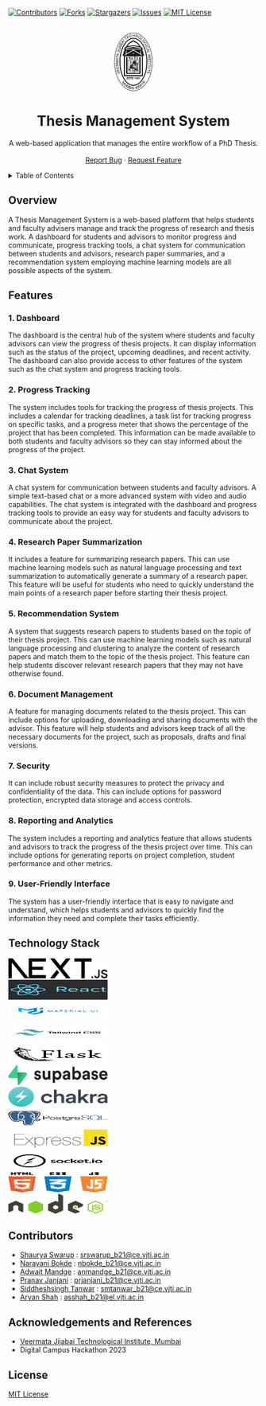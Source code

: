 <a name="readme-top"></a>

[![Contributors][contributors-shield]][contributors-url]
[![Forks][forks-shield]][forks-url]
[![Stargazers][stars-shield]][stars-url]
[![Issues][issues-shield]][issues-url]
[![MIT License][license-shield]][license-url]

<!-- VJTI LOGO -->
<br />
<div align="center">
  <a href="https://github.com/ars-21/Thesis_Management_System">
    <img src="/assets/vjti_logo.jpeg" alt="Logo" width="120" height="120">
  </a>

<h1 align="center">Thesis Management System</h1>

  <p align="center">
    A web-based application that manages the entire workflow of a PhD Thesis.
    <br />
    <br />
     <a href="https://github.com/ars-21/Thesis_Management_System/issues">Report Bug</a>
    ·
    <a href="https://github.com/ars-21/Thesis_Management_System/issues">Request Feature</a>
  </p>
</div>



<!-- TABLE OF CONTENTS -->
<details>
  <summary>Table of Contents</summary>
  <ol>
    <li>
      <a href="#about-the-project">About The Project</a>
      <ul>
        <li><a href="#built-with">Built With</a></li>
      </ul>
    </li>
    <li>
      <a href="#getting-started">Getting Started</a>
      <ul>
        <li><a href="#prerequisites">Prerequisites</a></li>
        <li><a href="#installation">Installation</a></li>
      </ul>
    </li>
    <li><a href="#usage">Usage</a></li>
    <li><a href="#roadmap">Roadmap</a></li>
    <li><a href="#contributing">Contributing</a></li>
    <li><a href="#license">License</a></li>
    <li><a href="#contact">Contact</a></li>
    <li><a href="#acknowledgments">Acknowledgments</a></li>
  </ol>
</details>


## Overview
A Thesis Management System is a web-based platform that helps students and faculty advisers manage and track the progress of research and thesis work. A dashboard for students and advisors to monitor progress and communicate, progress tracking tools, a chat system for communication between students and advisors, research paper summaries, and a recommendation system employing machine learning models are all possible aspects of the system.


## Features

### 1. Dashboard

The dashboard is the central hub of the system where students and faculty advisors can view the progress of thesis projects. It can display information such as the status of the project, upcoming deadlines, and recent activity. The dashboard can also provide access to other features of the system such as the chat system and progress tracking tools.

### 2. Progress Tracking

The system includes tools for tracking the progress of thesis projects. This includes a calendar for tracking deadlines, a task list for tracking progress on specific tasks, and a progress meter that shows the percentage of the project that has been completed. This information can be made available to both students and faculty advisors so they can stay informed about the progress of the project.

### 3. Chat System

A chat system for communication between students and faculty advisors. A simple text-based chat or a more advanced system with video and audio capabilities. The chat system is integrated with the dashboard and progress tracking tools to provide an easy way for students and faculty advisors to communicate about the project.

### 4. Research Paper Summarization

It includes a feature for summarizing research papers. This can use machine learning models such as natural language processing and text summarization to automatically generate a summary of a research paper. This feature will be useful for students who need to quickly understand the main points of a research paper before starting their thesis project.

### 5. Recommendation System 

A system that suggests research papers to students based on the topic of their thesis project. This can use machine learning models such as natural language processing and clustering to analyze the content of research papers and match them to the topic of the thesis project. This feature can help students discover relevant research papers that they may not have otherwise found.

### 6. Document Management

A feature for managing documents related to the thesis project. This can include options for uploading, downloading and sharing documents with the advisor. This feature will help students and advisors keep track of all the necessary documents for the project, such as proposals, drafts and final versions.


### 7. Security

It can include robust security measures to protect the privacy and confidentiality of the data. This can include options for password protection, encrypted data storage and access controls.

### 8. Reporting and Analytics

The system includes a reporting and analytics feature that allows students and advisors to track the progress of the thesis project over time. This can include options for generating reports on project completion, student performance and other metrics.


### 9. User-Friendly Interface

The system has a user-friendly interface that is easy to navigate and understand, which helps students and advisors to quickly find the information they need and complete their tasks efficiently.


## Technology Stack

<div align="left">
  <a href="https://github.com/ars-21/Thesis_Management_System">
    <img src="/assets/nextjs.png" alt="Logo" width="200" height="40">
  </a>
<div>

<div align="left">
  <a href="https://github.com/ars-21/Thesis_Management_System">
    <img src="/assets/react.png" alt="Logo" width="200" height="40">
  </a>
<div>

<div align="left">
  <a href="https://github.com/ars-21/Thesis_Management_System">
    <img src="/assets/materialui.png" alt="Logo" width="200" height="40">
  </a>
<div>

<div align="left">
  <a href="https://github.com/ars-21/Thesis_Management_System">
    <img src="/assets/tailwindcss.png" alt="Logo" width="200" height="40">
  </a>
<div>

<div align="left">
  <a href="https://github.com/ars-21/Thesis_Management_System">
    <img src="/assets/flask.png" alt="Logo" width="200" height="40">
  </a>
<div>

<div align="left">
  <a href="https://github.com/ars-21/Thesis_Management_System">
    <img src="/assets/supabase.jpeg" alt="Logo" width="200" height="40">
  </a>
<div>

<div align="left">
  <a href="https://github.com/ars-21/Thesis_Management_System">
    <img src="/assets/chakraui.jpeg" alt="Logo" width="200" height="40">
  </a>
<div>

<div align="left">
  <a href="https://github.com/ars-21/Thesis_Management_System">
    <img src="/assets/postgresql.png" alt="Logo" width="200" height="40">
  </a>
<div>

<div align="left">
  <a href="https://github.com/ars-21/Thesis_Management_System">
    <img src="/assets/expressjs.png" alt="Logo" width="200" height="40">
  </a>
<div>

<div align="left">
  <a href="https://github.com/ars-21/Thesis_Management_System">
    <img src="/assets/socketio.png" alt="Logo" width="200" height="40">
  </a>
<div>

<div align="left">
  <a href="https://github.com/ars-21/Thesis_Management_System">
    <img src="/assets/htmlcssjavascript.png" alt="Logo" width="200" height="40">
  </a>
<div>

<div align="left">
  <a href="https://github.com/ars-21/Thesis_Management_System">
    <img src="/assets/nodejs.png" alt="Logo" width="200" height="40">
  </a>
<div>


<!-- CONTRIBUTORS -->
## Contributors
* [Shaurya Swarup](https://github.com/ShauryaSwarup) : [srswarup_b21@ce.vjti.ac.in](mailto:srswarup_b21@ce.vjti.ac.in)
* [Narayani Bokde](https://github.com/narayanibokde9) : [nbokde_b21@ce.vjti.ac.in](mailto:nbokde_b21@ce.vjti.ac.in)
* [Adwait Mandge](https://github.com/adwaitmandge) : [anmandge_b21@ce.vjti.ac.in](mailto:anmandge_b21@ce.vjti.ac.in)
* [Pranav Janjani](https://github.com/compgeek03) : [prjanjani_b21@ce.vjti.ac.in ](mailto:prjanjani_b21@ce.vjti.ac.in )
* [Siddheshsingh Tanwar](https://github.com/siddheshsingh26) : [smtanwar_b21@ce.vjti.ac.in](mailto:smtanwar_b21@ce.vjti.ac.in)
* [Aryan Shah](https://github.com/ars-21) : [asshah_b21@el.vjti.ac.in](mailto:asshah_b21@el.vjti.ac.in)


<!-- ACKNOWLEDGEMENTS AND REFERENCES -->
## Acknowledgements and References
* [Veermata Jijabai Technological Institute, Mumbai](https://vjti.ac.in/)
* Digital Campus Hackathon 2023
 
<!-- License -->
## License
[MIT License](https://opensource.org/licenses/MIT)


[contributors-shield]: https://img.shields.io/github/contributors/ars-21/Thesis_Management_System.svg?style=for-the-badge
[contributors-url]: https://github.com/ars-21/Thesis_Management_System/graphs/contributors
[forks-shield]: https://img.shields.io/github/forks/ars-21/Thesis_Management_System.svg?style=for-the-badge
[forks-url]: https://github.com/ars-21/Thesis_Management_System/network/members
[stars-shield]: https://img.shields.io/github/stars/ars-21/Thesis_Management_System.svg?style=for-the-badge
[stars-url]: https://github.com/ars-21/Thesis_Management_System/stargazers
[issues-shield]: https://img.shields.io/github/issues/ars-21/Thesis_Management_System.svg?style=for-the-badge
[issues-url]: https://github.com/ars-21/Thesis_Management_System/issues
[license-shield]: https://img.shields.io/github/license/ars-21/Thesis_Management_System.svg?style=for-the-badge
[license-url]: https://github.com/ars-21/Thesis_Management_System/blob/master/LICENSE.txt

[product-screenshot]: images/screenshot.png
[Next.js]: https://img.shields.io/badge/next.js-000000?style=for-the-badge&logo=nextdotjs&logoColor=white
[Next-url]: https://nextjs.org/
[React.js]: https://img.shields.io/badge/React-20232A?style=for-the-badge&logo=react&logoColor=61DAFB
[React-url]: https://reactjs.org/
[Vue.js]: https://img.shields.io/badge/Vue.js-35495E?style=for-the-badge&logo=vuedotjs&logoColor=4FC08D
[Vue-url]: https://vuejs.org/
[Angular.io]: https://img.shields.io/badge/Angular-DD0031?style=for-the-badge&logo=angular&logoColor=white
[Angular-url]: https://angular.io/
[Svelte.dev]: https://img.shields.io/badge/Svelte-4A4A55?style=for-the-badge&logo=svelte&logoColor=FF3E00
[Svelte-url]: https://svelte.dev/
[Laravel.com]: https://img.shields.io/badge/Laravel-FF2D20?style=for-the-badge&logo=laravel&logoColor=white
[Laravel-url]: https://laravel.com
[Bootstrap.com]: https://img.shields.io/badge/Bootstrap-563D7C?style=for-the-badge&logo=bootstrap&logoColor=white
[Bootstrap-url]: https://getbootstrap.com
[JQuery.com]: https://img.shields.io/badge/jQuery-0769AD?style=for-the-badge&logo=jquery&logoColor=white
[JQuery-url]: https://jquery.com 

